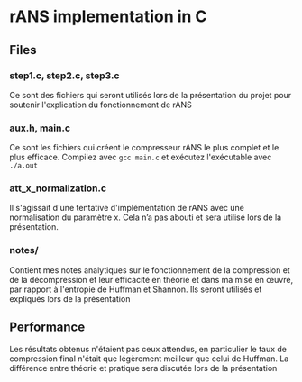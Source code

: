 # rANS implementation in C

## Files

### step1.c, step2.c, step3.c
Ce sont des fichiers qui seront utilisés lors de la présentation du projet pour soutenir l'explication du fonctionnement de rANS

### aux.h, main.c
Ce sont les fichiers qui créent le compresseur rANS le plus complet et le plus efficace. Compilez avec 
`gcc main.c`
et exécutez l'exécutable avec 
`./a.out`

### att_x_normalization.c
Il s'agissait d'une tentative d'implémentation de rANS avec une normalisation du paramètre x. Cela n’a pas abouti et sera utilisé lors de la présentation.

### notes/
Contient mes notes analytiques sur le fonctionnement de la compression et de la décompression et leur efficacité en théorie et dans ma mise en œuvre, par rapport à l'entropie de Huffman et Shannon. Ils seront utilisés et expliqués lors de la présentation

## Performance
Les résultats obtenus n'étaient pas ceux attendus, en particulier le taux de compression final n'était que légèrement meilleur que celui de Huffman. La différence entre théorie et pratique sera discutée lors de la présentation

 

